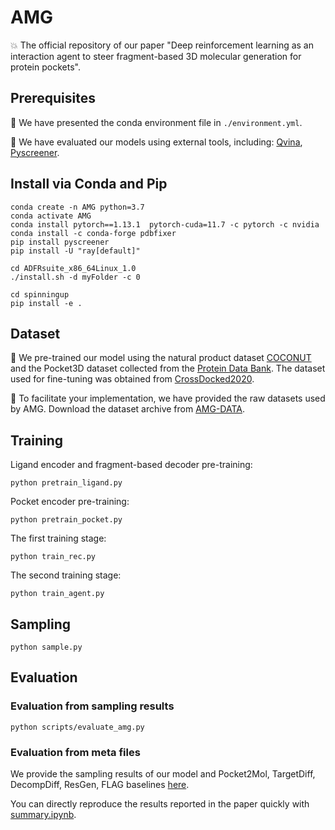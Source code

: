 # AMG
:boom: The official repository of our paper "Deep reinforcement learning as an interaction agent to steer fragment-based 3D molecular generation for protein pockets". 


## Prerequisites
:star2: We have presented the conda environment file in `./environment.yml`.

:star2: We have evaluated our models using external tools, including: [Qvina](https://qvina.github.io/), [Pyscreener](https://github.com/coleygroup/pyscreener).

## Install via Conda and Pip
```
conda create -n AMG python=3.7
conda activate AMG
conda install pytorch==1.13.1  pytorch-cuda=11.7 -c pytorch -c nvidia
conda install -c conda-forge pdbfixer
pip install pyscreener
pip install -U "ray[default]"

cd ADFRsuite_x86_64Linux_1.0
./install.sh -d myFolder -c 0

cd spinningup
pip install -e .
```


## Dataset
:star2: We pre-trained our model using the natural product dataset [COCONUT](https://coconut.naturalproducts.net) and the Pocket3D dataset collected from the [Protein Data Bank](https://www.rcsb.org/). The dataset used for fine-tuning was obtained from [CrossDocked2020](https://bits.csb.pitt.edu/files/crossdock2020/).

 :star2: To facilitate your implementation, we have provided the raw datasets used by AMG. Download the dataset archive from [AMG-DATA](https://drive.google.com/drive/folders/1YmqKfIDiDWkRVJGGcoPtCVPwhMPSHi2E).

## Training
Ligand encoder and fragment-based decoder pre-training:
```
python pretrain_ligand.py
```

Pocket encoder pre-training:
```
python pretrain_pocket.py
```

The first training stage:
```
python train_rec.py
```

The second training stage:
```
python train_agent.py
```

## Sampling
```
python sample.py
```
## Evaluation
### Evaluation from sampling results
```
python scripts/evaluate_amg.py
```
### Evaluation from meta files
We provide the sampling results of our model and Pocket2Mol, TargetDiff, DecompDiff, ResGen, FLAG baselines [here]().

You can directly reproduce the results reported in the paper quickly with [summary.ipynb](https://github.com/ispc-lab/AMG/blob/main/summary.ipynb).